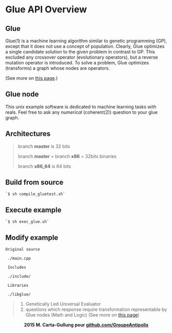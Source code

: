 # Glue API Overview #

## Glue ##

Glue(1) is a machine learning algorithm similar to genetic programming (GP), except that it does not use a concept of population. Clearly, Glue optimizes a single candidate solution to the given problem in contrast to GP. This excluded any crossover operator (evolutionary operators), but a reverse mutation operator is introduced. To solve a problem,  Glue optimizes (transforms) a graph whose nodes are operators.

(See more on <a href="http://marco.carta.fr/marco/homepage/spip.php?rubrique26&page=rubrique">this page</a>.)


## Glue node ##

This unix example software is dedicated to machine learning tasks with reals.
Feel free to ask any <i>numerical</i> (coherent(2)) question to your glue graph. 

## Architectures ##

> branch <b>master</b> is 32 bits
>
> branch <b>master</b> = branch <b>x86</b> = 32bits binaries
>
> branch <b>x86_64</b> is 64 bits

## Build from source ##
	
	`$ sh compile_gluetest.sh`
	
## Execute example ##

	`$ sh exec_glue.sh`
	
## Modify example ##	
	
	Original source
	
	 ./main.cpp
	 
	 Includes
	 
	 ./include/
	 
	 Libraries
	 
	 ./libglue/
	
	

> 1. Genetically Led Universal Evaluator
> 2. questions which response require transformation representable by Glue nodes (Math and Logic) (See more on <a href="http://marco.carta.fr/marco/homepage/spip.php?rubrique26&page=rubrique">this page</a>)

<center><b>2015 M. Carta-Gullung pour <a href="github.com/GroupeAntipolis">github.com/GroupeAntipolis</a></b></center>	